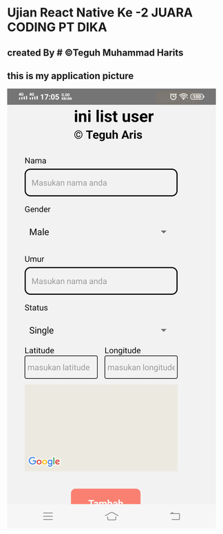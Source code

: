 # Ujian React Native Ke -2 JUARA CODING PT DIKA 

## created By # &copy;Teguh Muhammad Harits

## this is my application picture
![alt text](https://github.com/haritskoding/ReactNativeFirebaseJC2/blob/main/src/assets/gambar1.jpeg?raw=true)
